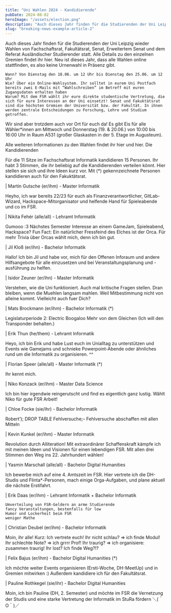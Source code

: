 ```yaml
---
title: "Uni Wahlen 2024 - Kandidierende"
pubDate: 2024-08-02
heroImage: "/assets/election.png"
description: "Auch dieses Jahr finden für die Studierenden der Uni Leipzig wieder Wahlen von Fachschaftsrat, Fakultätsrat, Senat, Erweitertem Senat und dem Referat Ausländischer Studierender statt."
slug: "breaking-news-example-article-2"
---
```


Auch dieses Jahr finden für die Studierenden der Uni Leipzig wieder Wahlen von Fachschaftsrat, Fakultätsrat, Senat, Erweitertem Senat und dem Referat Ausländischer Studierender statt. Alle Details zu den einzelnen Gremien findet ihr hier. Neu ist dieses Jahr, dass alle Wahlen online stattfinden, es also keine Urnenwahl in Präsenz gibt.

    Wann? Von Dienstag den 18.06. um 12 Uhr bis Dienstag den 25.06. um 12 Uhr
    Wie? Über ein Online-Wahlsystem. Ihr solltet in eurem Uni Postfach bereits zwei E-Mails mit “Wahlschreiben” im Betreff mit euren Zugangsdaten erhalten haben
    Warum? Mit dem FSR wählt ihr eure direkte studentische Vertretung, die sich für eure Interessen an der Uni einsetzt! Senat und Fakuktätsrat sind die höchsten Gremien der Universität bzw. der Fakultät. In ihnen werden zentrale Entscheidungen zu Forschung, Lehre und Studium getroffen.

Wir sind aber trotzdem auch vor Ort für euch da! Es gibt Eis für alle Wähler*innen am Mittwoch und Donnerstag (19. & 20.06.) von 10:00 bis 16:00 Uhr in Raum A531 (großer Glaskasten in der 5. Etage im Augusteum).

Alle weiteren Informationen zu den Wahlen findet ihr hier und hier.
Die Kandidierenden

Für die 11 Sitze im Fachschaftsrat Informatik kandidieren 15 Personen. Ihr habt 3 Stimmen, die ihr beliebig auf die Kandidierenden verteilen könnt. Hier stellen sie sich und ihre Ideen kurz vor. Mit (*) gekennzeichnete Personen kandidieren auch für den Fakuktätsrat.

|
Martin Gutsche (er/ihm) - Master Informatik

Heyho, ich war bereits 22/23 für euch als Finanzverantwortlicher, GitLab-Wizard, Hackspace-Mitorganisator und helfende Hand für Spieleabende und co im FSR.

|
Nikita Fehér (alle/all) - Lehramt Informatik

Gumooo :3 Nächstes Semester Interesse an einem GameJam, Spieleabend, Hackspace? Fun Fact: Ein natürlicher Fressfeind des Elches ist der Orca. Für mehr Trivia über Orcas wählt mich, denn ich bin gut.

|
Jil Kloß (er/ihn) - Bachelor Informatik

Hallo! Ich bin Jil und habe vor, mich für den Offenen Inforaum und andere Hilfsangebote für alle einzusetzen und bei Veranstaltungsplanung und -ausführung zu helfen.

|
Isidor Zeuner (er/ihn) - Master Informatik

Verstehen, wie die Uni funktioniert. Auch mal kritische Fragen stellen. Dran bleiben, wenn die Muehlen langsam mahlen. Weil Mitbestimmung nicht von alleine kommt. Vielleicht auch fuer Dich?

|
Mats Brockmann (er/ihm) - Bachelor Informatik (*)

Legislaturperiode 2: Electric Boogaloo Mehr von dem Gleichen (Ich will den Transponder behalten.)

|
Erik Thun (he/them) - Lehramt Informatik

Heyo, ich bin Erik und habe Lust euch im Unialltag zu unterstützen und Events wie Gamejams und schnieke Powerpoint-Abende oder ähnliches rund um die Informatik zu organisieren. ^^

|
Florian Speer (alle/all) - Master Informatik (*)

Ihr kennt mich.

|
Niko Konzack (er/ihm) - Master Data Science

Ich bin hier irgendwie reingerutscht und find es eigentlich ganz lustig. Wählt Niko für gute FSR Arbeit!

|
Chloe Focke (sie/ihr) - Bachelor Informatik

Robert’); DROP TABLE Fehlversuche;– Fehlversuche abschaffen mit allen Mitteln

|
Kevin Kunkel (er/ihm) - Master Informatik

Revolution durch Alliteration! Mit extraordinärer Schaffenskraft kämpfe ich mit meinen Ideen und Visionen für einen lebendigen FSR. Mit allen drei Stimmen den Weg ins 22. Jahrhundert wählen!

|
Yasmin Marschall (alle/all) - Bachelor Digital Humanities

Ich bewerbe mich auf eine 4. Amtszeit im FSR. Hier vertrete ich die DH-Studis und Flinta*-Personen, mach einige Orga-Aufgaben, und plane aktuell die nächste Erstifahrt.

|
Erik Daas (er/ihm) - Lehramt Informatik + Bachelor Informatik

    Umverteilung von FSR-Geldern an arme Studierende
    fancy Veranstaltungen, bestenfalls für low
    Humor und Lockerheit beim FSR
    weniger Mathe

|
Christian Deubel (er/ihm) - Bachelor Informatik

Moin, ihr alle! Kurz: Ich vertrete euch! Ihr nicht schlau? => ich finde Modul! Ihr schlechte Note? => ich grrrr Prof! Ihr traurig? => ich organisiere: zusammen traurig! Ihr lost? Ich finde Weg?!?

|
Felix Bajus (er/ihm) - Bachelor Digital Humanities (*)

Ich möchte weiter Events organisieren (Ersti-Woche, DH-MeetUp) und in Gremien mitwirken :) Außerdem kandidiere ich für den Fakultätsrat.

|
Pauline Rothkegel (sie/ihr) - Bachelor Digital Humanities

Moin, ich bin Pauline (DH, 2. Semester) und möchte im FSR die Vernetzung der Studis und eine starke Vertretung der Informatik im StuRa fördern ＼(＾O＾)／
